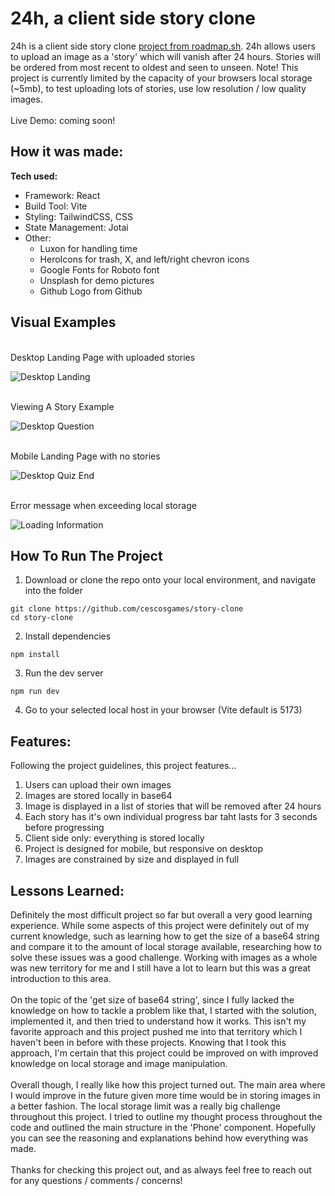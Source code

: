 # 24h, a client side story clone 

24h is a client side story clone [project from roadmap.sh](https://roadmap.sh/projects/stories-feature). 24h allows users to upload an image as a 'story' which will
vanish after 24 hours. Stories will be ordered from most recent to oldest and seen to unseen. Note! This project is currently limited by the capacity of your browsers
local storage (~5mb), to test uploading lots of stories, use low resolution / low quality images.
<br>
<br>
Live Demo: coming soon!

## How it was made:

**Tech used:** 
- Framework: React
- Build Tool: Vite
- Styling: TailwindCSS, CSS
- State Management: Jotai
- Other: 
  - Luxon for handling time
  - HeroIcons for trash, X, and left/right chevron icons
  - Google Fonts for Roboto font
  - Unsplash for demo pictures
  - Github Logo from Github

## Visual Examples
<br> Desktop Landing Page with uploaded stories <br>

![Desktop Landing](public/examples-images/desktop-landing-full.png)

<br> Viewing A Story Example <br>

![Desktop Question](public/examples-images/watchingStory.png)

<br> Mobile Landing Page with no stories <br>

![Desktop Quiz End](public/examples-images/mobile-landing-empty.png)

<br> Error message when exceeding local storage <br>

![Loading Information](public/examples-images/storage-warning.png)

## How To Run The Project

1. Download or clone the repo onto your local environment, and navigate into the folder
```
git clone https://github.com/cescosgames/story-clone
cd story-clone
```
2. Install dependencies
```
npm install
```
3. Run the dev server
```
npm run dev
```
4. Go to your selected local host in your browser (Vite default is 5173)

## Features:

Following the project guidelines, this project features...
1. Users can upload their own images
2. Images are stored locally in base64 
3. Image is displayed in a list of stories that will be removed after 24 hours
4. Each story has it's own individual progress bar taht lasts for 3 seconds before progressing
5. Client side only: everything is stored locally
6. Project is designed for mobile, but responsive on desktop
7. Images are constrained by size and displayed in full 

## Lessons Learned:

Definitely the most difficult project so far but overall a very good learning experience. While some aspects of this project were definitely out of my current knowledge, 
such as learning how to get the size of a base64 string and compare it to the amount of local storage available, researching how to solve these issues was a good challenge. 
Working with images as a whole was new territory for me and I still have a lot to learn but this was a great introduction to this area. 
<br><br>
On the topic of the 'get size of base64 string', since I fully lacked the knowledge on how to tackle a problem like that, I started with the solution, implemented it, and then 
tried to understand how it works. This isn't my favorite approach and this project pushed me into that territory which I haven't been in before with these projects. Knowing that
I took this approach, I'm certain that this project could be improved on with improved knowledge on local storage and image manipulation. 
<br><br>
Overall though, I really like how this project turned out. The main area where I would improve in the future given more time would be in storing images in a better fashion. The
local storage limit was a really big challenge throughout this project. I tried to outline my thought process throughout the code and outlined the main structure in the 'Phone'
component. Hopefully you can see the reasoning and explanations behind how everything was made. 
<br><br>
Thanks for checking this project out, and as always feel free to reach out for any questions / comments / concerns!
